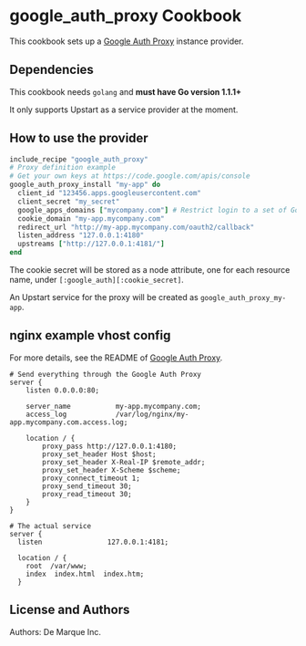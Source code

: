google_auth_proxy Cookbook
==========================

This cookbook sets up a [Google Auth Proxy](https://github.com/bitly/google_auth_proxy) instance provider.

Dependencies
------------

This cookbook needs `golang` and **must have Go version 1.1.1+**

It only supports Upstart as a service provider at the moment.

How to use the provider
-----------------------
```ruby
include_recipe "google_auth_proxy"
# Proxy definition example
# Get your own keys at https://code.google.com/apis/console
google_auth_proxy_install "my-app" do
  client_id "123456.apps.googleusercontent.com"
  client_secret "my_secret"
  google_apps_domains ["mycompany.com"] # Restrict login to a set of Google apps domains
  cookie_domain "my-app.mycompany.com"
  redirect_url "http://my-app.mycompany.com/oauth2/callback"
  listen_address "127.0.0.1:4180"
  upstreams ["http://127.0.0.1:4181/"]
end
```

The cookie secret will be stored as a node attribute, one for each resource name, under `[:google_auth][:cookie_secret]`.

An Upstart service for the proxy will be created as `google_auth_proxy_my-app`.

nginx example vhost config
--------------------

For more details, see the README of [Google Auth Proxy](https://github.com/bitly/google_auth_proxy).

```
# Send everything through the Google Auth Proxy
server {
    listen 0.0.0.0:80;

    server_name           my-app.mycompany.com;
    access_log            /var/log/nginx/my-app.mycompany.com.access.log;

    location / {
        proxy_pass http://127.0.0.1:4180;
        proxy_set_header Host $host;
        proxy_set_header X-Real-IP $remote_addr;
        proxy_set_header X-Scheme $scheme;
        proxy_connect_timeout 1;
        proxy_send_timeout 30;
        proxy_read_timeout 30;
    }
}

# The actual service
server {
  listen                127.0.0.1:4181;

  location / {
    root  /var/www;
    index  index.html  index.htm; 
  }
```


License and Authors
-------------------
Authors: De Marque Inc.
